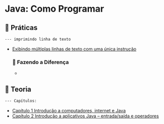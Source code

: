 # Java: Como Programar 

## :file_folder: Práticas  
 ```markdown
--- imprimindo linha de texto
```
- [Exibindo múltiplas linhas de texto com uma única instrução](https://github.com/carvmi/deitel-java/blob/main/praticas/Welcome3.java)
  ### :file_folder: Fazendo a Diferença   
  - 
## :file_folder: Teoria 
 ```markdown
--- Capítulos:
```
-  [Capítulo 1 Introdução a computadores, internet e Java](https://github.com/carvmi/deitel-java/blob/main/teoria/cap1.md)
-  [Capítulo 2 Introdução a aplicativos Java – entrada/saída e operadores](https://github.com/carvmi/deitel-java/blob/main/teoria/cap2.md)



